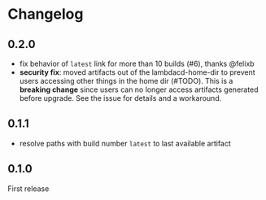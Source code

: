 # Changelog

## 0.2.0
* fix behavior of `latest` link for more than 10 builds (#6), thanks @felixb
* **security fix**: moved artifacts out of the lambdacd-home-dir to prevent users accessing other things in the home dir (#TODO).
  This is a **breaking change** since users can no longer access artifacts generated before upgrade. See the issue for details and a workaround.

## 0.1.1

* resolve paths with build number `latest` to last available artifact

## 0.1.0

First release
